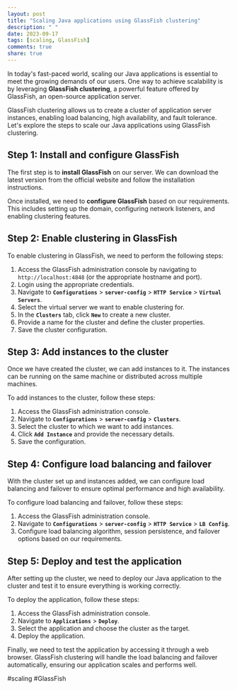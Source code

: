 ```yaml
---
layout: post
title: "Scaling Java applications using GlassFish clustering"
description: " "
date: 2023-09-17
tags: [scaling, GlassFish]
comments: true
share: true
---
```


In today's fast-paced world, scaling our Java applications is essential to meet the growing demands of our users. One way to achieve scalability is by leveraging **GlassFish clustering**, a powerful feature offered by GlassFish, an open-source application server.

GlassFish clustering allows us to create a cluster of application server instances, enabling load balancing, high availability, and fault tolerance. Let's explore the steps to scale our Java applications using GlassFish clustering.

## Step 1: Install and configure GlassFish

The first step is to **install GlassFish** on our server. We can download the latest version from the official website and follow the installation instructions.

Once installed, we need to **configure GlassFish** based on our requirements. This includes setting up the domain, configuring network listeners, and enabling clustering features.

## Step 2: Enable clustering in GlassFish

To enable clustering in GlassFish, we need to perform the following steps:

1. Access the GlassFish administration console by navigating to `http://localhost:4848` (or the appropriate hostname and port).
2. Login using the appropriate credentials.
3. Navigate to **`Configurations`** > **`server-config`** > **`HTTP Service`** > **`Virtual Servers`**.
4. Select the virtual server we want to enable clustering for.
5. In the **`Clusters`** tab, click **`New`** to create a new cluster.
6. Provide a name for the cluster and define the cluster properties.
7. Save the cluster configuration.

## Step 3: Add instances to the cluster

Once we have created the cluster, we can add instances to it. The instances can be running on the same machine or distributed across multiple machines.

To add instances to the cluster, follow these steps:

1. Access the GlassFish administration console.
2. Navigate to **`Configurations`** > **`server-config`** > **`Clusters`**.
3. Select the cluster to which we want to add instances.
4. Click **`Add Instance`** and provide the necessary details.
5. Save the configuration.

## Step 4: Configure load balancing and failover

With the cluster set up and instances added, we can configure load balancing and failover to ensure optimal performance and high availability.

To configure load balancing and failover, follow these steps:

1. Access the GlassFish administration console.
2. Navigate to **`Configurations`** > **`server-config`** > **`HTTP Service`** > **`LB Config`**.
3. Configure load balancing algorithm, session persistence, and failover options based on our requirements.

## Step 5: Deploy and test the application

After setting up the cluster, we need to deploy our Java application to the cluster and test it to ensure everything is working correctly.

To deploy the application, follow these steps:

1. Access the GlassFish administration console.
2. Navigate to **`Applications`** > **`Deploy`**.
3. Select the application and choose the cluster as the target.
4. Deploy the application.

Finally, we need to test the application by accessing it through a web browser. GlassFish clustering will handle the load balancing and failover automatically, ensuring our application scales and performs well.

#scaling #GlassFish